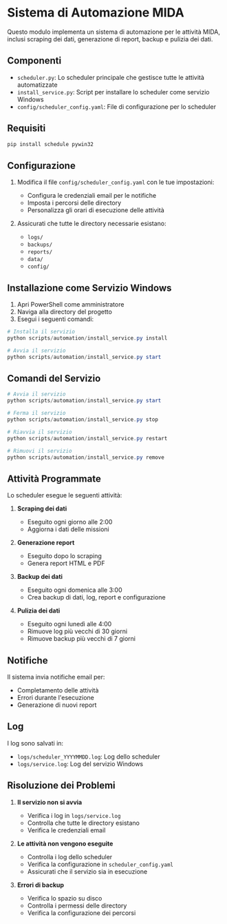 # Sistema di Automazione MIDA

Questo modulo implementa un sistema di automazione per le attività MIDA, inclusi scraping dei dati, generazione di report, backup e pulizia dei dati.

## Componenti

- `scheduler.py`: Lo scheduler principale che gestisce tutte le attività automatizzate
- `install_service.py`: Script per installare lo scheduler come servizio Windows
- `config/scheduler_config.yaml`: File di configurazione per lo scheduler

## Requisiti

```bash
pip install schedule pywin32
```

## Configurazione

1. Modifica il file `config/scheduler_config.yaml` con le tue impostazioni:
   - Configura le credenziali email per le notifiche
   - Imposta i percorsi delle directory
   - Personalizza gli orari di esecuzione delle attività

2. Assicurati che tutte le directory necessarie esistano:
   - `logs/`
   - `backups/`
   - `reports/`
   - `data/`
   - `config/`

## Installazione come Servizio Windows

1. Apri PowerShell come amministratore
2. Naviga alla directory del progetto
3. Esegui i seguenti comandi:

```powershell
# Installa il servizio
python scripts/automation/install_service.py install

# Avvia il servizio
python scripts/automation/install_service.py start
```

## Comandi del Servizio

```powershell
# Avvia il servizio
python scripts/automation/install_service.py start

# Ferma il servizio
python scripts/automation/install_service.py stop

# Riavvia il servizio
python scripts/automation/install_service.py restart

# Rimuovi il servizio
python scripts/automation/install_service.py remove
```

## Attività Programmate

Lo scheduler esegue le seguenti attività:

1. **Scraping dei dati**
   - Eseguito ogni giorno alle 2:00
   - Aggiorna i dati delle missioni

2. **Generazione report**
   - Eseguito dopo lo scraping
   - Genera report HTML e PDF

3. **Backup dei dati**
   - Eseguito ogni domenica alle 3:00
   - Crea backup di dati, log, report e configurazione

4. **Pulizia dei dati**
   - Eseguito ogni lunedì alle 4:00
   - Rimuove log più vecchi di 30 giorni
   - Rimuove backup più vecchi di 7 giorni

## Notifiche

Il sistema invia notifiche email per:
- Completamento delle attività
- Errori durante l'esecuzione
- Generazione di nuovi report

## Log

I log sono salvati in:
- `logs/scheduler_YYYYMMDD.log`: Log dello scheduler
- `logs/service.log`: Log del servizio Windows

## Risoluzione dei Problemi

1. **Il servizio non si avvia**
   - Verifica i log in `logs/service.log`
   - Controlla che tutte le directory esistano
   - Verifica le credenziali email

2. **Le attività non vengono eseguite**
   - Controlla i log dello scheduler
   - Verifica la configurazione in `scheduler_config.yaml`
   - Assicurati che il servizio sia in esecuzione

3. **Errori di backup**
   - Verifica lo spazio su disco
   - Controlla i permessi delle directory
   - Verifica la configurazione dei percorsi 